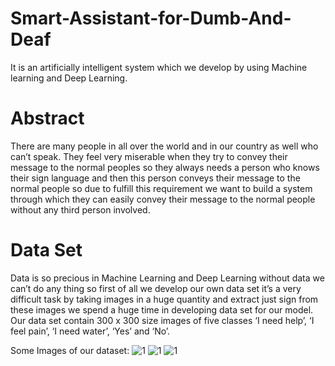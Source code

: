 # Smart-Assistant-for-Dumb-And-Deaf
It is an artificially intelligent system which we develop by using Machine learning and Deep Learning.

# Abstract
There are many people in all over the world and in our country as well who can’t speak. They feel very miserable when they try to convey their message to the normal peoples so they always needs a person who knows their sign language and then this person conveys their message to the normal people so due to fulfill this requirement we want to build a system through which they can easily convey their message to the normal people without any third person involved. 

# Data Set
Data is so precious in Machine Learning and Deep Learning without data we can’t do any thing so first of all we develop our own data set it’s a very difficult task by taking images in a huge quantity and extract just sign from these images we spend a huge time in developing data set for our model. Our data set contain 300 x 300 size images of five classes ‘I need help’, ‘I feel pain’, ‘I need water’, ‘Yes’ and ‘No’.

Some Images of our dataset:
![1](https://user-images.githubusercontent.com/38391132/64076157-a97d2a80-ccda-11e9-8095-8bdf710930b7.png) ![1](https://user-images.githubusercontent.com/38391132/64076160-aeda7500-ccda-11e9-8fb5-43ecf992f0e9.png) ![1](https://user-images.githubusercontent.com/38391132/64076162-b863dd00-ccda-11e9-9697-bdf321ff0bad.png)

